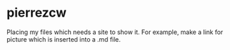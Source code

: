 # pierrezcw
Placing my files which needs a site to show it.
For example, make a link for picture which is inserted into a .md file.
